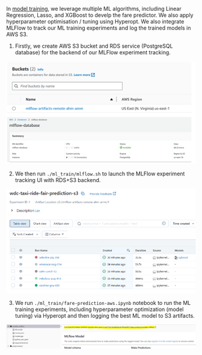 In [model training](./ml_train/), we leverage multiple ML algorithms, including Linear Regression, Lasso, and XGBoost to develp the fare predictor. We also apply hyperparameter optimisation / tuning using Hyperopt. We also integrate MLFlow to track our ML training experiments and log the trained models in AWS S3. 

1. Firstly, we create AWS S3 bucket and RDS service (PostgreSQL database) for the backend of our MLFlow experiment tracking.

<p align="center">
  <img src="../img/rds_s3.PNG" alt="Data Schema">
</p>

2. We then run `./ml_train/mlflow.sh` to launch the MLFlow experiment tracking UI with RDS+S3 backend.

<p align="center">
  <img src="../img/mlflow_ui.PNG" alt="Data Schema">
</p>

3. We run `./ml_train/fare-prediction-aws.ipynb` notebook to run the ML training experiments, including hyperparameter optimization (model tuning) via Hyperopt and then logging the best ML model to S3 artifacts. 

<p align="center">
  <img src="../img/best_model_mlflow_s3.PNG" alt="Data Schema">
</p>